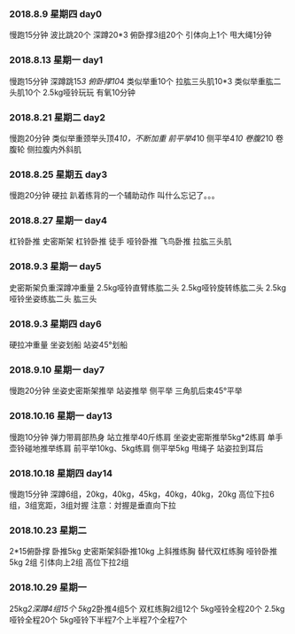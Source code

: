 ### 2018.8.9 星期四 day0
慢跑15分钟
波比跳20个
深蹲20*3
俯卧撑3组20个
引体向上1个
甩大绳1分钟

### 2018.8.13 星期一 day1
慢跑15分钟
深蹲跳15*3
俯卧撑10*4
类似举重10个
拉肱三头肌10*3
类似举重肱二头肌10个
2.5kg哑铃玩玩
有氧10分钟

### 2018.8.21 星期二 day2
慢跑20分钟
类似举重颈举头顶4*10，不断加重
前平举4*10
侧平举4*10
卷腹2*10
卷腹轮
侧拉腹内外斜肌

### 2018.8.25 星期五 day3
慢跑20分钟
硬拉
趴着练背的一个辅助动作 叫什么忘记了。。。

### 2018.8.27 星期一 day4
杠铃卧推 史密斯架
杠铃卧推 徒手
哑铃卧推
飞鸟卧推
拉肱三头肌

### 2018.9.3 星期一 day5
史密斯架负重深蹲冲重量
2.5kg哑铃直臂练肱二头
2.5kg哑铃旋转练肱二头
2.5kg哑铃坐姿练肱二头
肱三头

### 2018.9.3 星期四 day6
硬拉冲重量
坐姿划船
站姿45°划船

### 2018.9.10 星期一 day7
慢跑20分钟
坐姿史密斯架推举
站姿推举
侧平举
三角肌后束45°平举

### 2018.10.16 星期一 day13
慢跑10分钟
弹力带肩部热身
站立推举40斤练肩
坐姿史密斯推举5kg*2练肩
单手壶铃碰地推举练肩
前平举10kg、5kg练肩
侧平举5kg
甩绳子
站姿拉到耳后

### 2018.10.18 星期四 day14
慢跑15分钟
深蹲6组，20kg，40kg，45kg，40kg，40kg，20kg
高位下拉6组，3组宽距，3组対握
注意：対握是垂直向下拉

### 2018.10.23 星期二
2*15俯卧撑
卧推5kg
史密斯架斜卧推10kg
上斜推练胸 替代双杠练胸
哑铃卧推5kg 2组
引体向上2组
高位下拉2组

### 2018.10.29 星期一
25kg*2深蹲4组15个
5kg*2卧推4组5个
双杠练胸2组12个
5kg哑铃全程20个 2.5kg哑铃全程20个 5kg哑铃下半程7个上半程7个全程7个
